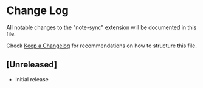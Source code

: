 # Change Log

All notable changes to the "note-sync" extension will be documented in this file.

Check [Keep a Changelog](http://keepachangelog.com/) for recommendations on how to structure this file.

## [Unreleased]

- Initial release